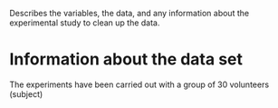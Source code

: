 Describes the variables, the data, and any information about the experimental study to clean up the data.
 
 # Information about the data set
 The experiments have been carried out with a group of 30 volunteers (subject) 
 
 
